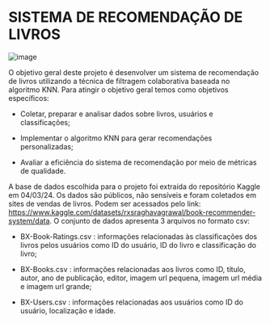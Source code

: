 # SISTEMA DE RECOMENDAÇÃO DE LIVROS


![image](https://github.com/RickPardono/Sistema-de-recomenda-o-de-livros/assets/124527157/748b923d-14e0-45cd-aedb-1fc54d7fc296)



O objetivo geral deste projeto é desenvolver um sistema de recomendação de livros utilizando a técnica de filtragem colaborativa baseada no algoritmo KNN. Para atingir o objetivo geral temos como objetivos específicos:

- Coletar, preparar e analisar dados sobre livros, usuários e classificações;

- Implementar o algoritmo KNN para gerar recomendações personalizadas;

- Avaliar a eficiência do sistema de recomendação por meio de métricas de qualidade.

A base de dados escolhida para o projeto foi extraída do repositório Kaggle em 04/03/24. Os dados são públicos, não sensíveis e foram coletados em sites de vendas de livros. Podem ser  acessados pelo link: https://www.kaggle.com/datasets/rxsraghavagrawal/book-recommender-system/data.
O conjunto de dados apresenta 3 arquivos no formato csv:

- BX-Book-Ratings.csv : informações relacionadas às classificações dos livros pelos usuários como ID do usuário, ID do livro e classificação do livro;

- BX-Books.csv : informações relacionadas aos livros como ID, título, autor, ano de publicação, editor, imagem url pequena, imagem url média e imagem url grande;

- BX-Users.csv : informações relacionadas aos usuários como ID do usuário, localização e idade.

